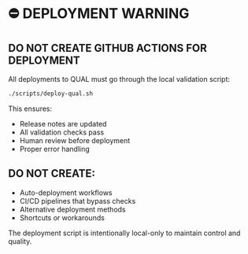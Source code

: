 # ⛔ DEPLOYMENT WARNING

## DO NOT CREATE GITHUB ACTIONS FOR DEPLOYMENT

All deployments to QUAL must go through the local validation script:

```bash
./scripts/deploy-qual.sh
```

This ensures:
- Release notes are updated
- All validation checks pass
- Human review before deployment
- Proper error handling

## DO NOT CREATE:
- Auto-deployment workflows
- CI/CD pipelines that bypass checks
- Alternative deployment methods
- Shortcuts or workarounds

The deployment script is intentionally local-only to maintain control and quality.